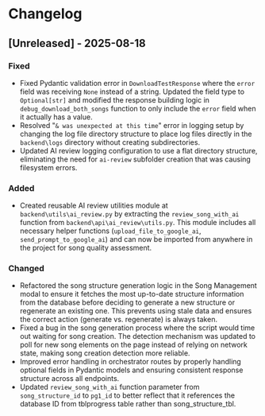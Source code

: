 # Changelog

## [Unreleased] - 2025-08-18

### Fixed
- Fixed Pydantic validation error in `DownloadTestResponse` where the `error` field was receiving `None` instead of a string. Updated the field type to `Optional[str]` and modified the response building logic in `debug_download_both_songs` function to only include the `error` field when it actually has a value.
- Resolved "`& was unexpected at this time`" error in logging setup by changing the log file directory structure to place log files directly in the `backend\logs` directory without creating subdirectories.
- Updated AI review logging configuration to use a flat directory structure, eliminating the need for `ai-review` subfolder creation that was causing filesystem errors.

### Added
- Created reusable AI review utilities module at `backend\utils\ai_review.py` by extracting the `review_song_with_ai` function from `backend\api\ai_review\utils.py`. This module includes all necessary helper functions (`upload_file_to_google_ai`, `send_prompt_to_google_ai`) and can now be imported from anywhere in the project for song quality assessment.

### Changed
- Refactored the song structure generation logic in the Song Management modal to ensure it fetches the most up-to-date structure information from the database before deciding to generate a new structure or regenerate an existing one. This prevents using stale data and ensures the correct action (generate vs. regenerate) is always taken.
- Fixed a bug in the song generation process where the script would time out waiting for song creation. The detection mechanism was updated to poll for new song elements on the page instead of relying on network state, making song creation detection more reliable.
- Improved error handling in orchestrator routes by properly handling optional fields in Pydantic models and ensuring consistent response structure across all endpoints.
- Updated `review_song_with_ai` function parameter from `song_structure_id` to `pg1_id` to better reflect that it references the database ID from tblprogress table rather than song_structure_tbl.
